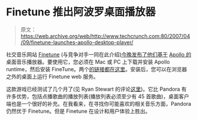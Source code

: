 # Finetune 推出阿波罗桌面播放器

> 原文：<https://web.archive.org/web/http://www.techcrunch.com:80/2007/04/09/finetune-launches-apollo-desktop-player/>

社交音乐网站 [Finetune](https://web.archive.org/web/20160421023012/http://www.finetune.com/) (与竞争对手一同在此介绍[)今晚发布了他们基于](https://web.archive.org/web/20160421023012/http://www.techcrunch.com/2007/02/05/social-music-overview/) [Apollo 的](https://web.archive.org/web/20160421023012/http://www.techcrunch.com/2007/03/18/adobe-apollo-launches-so-go-build-something/)桌面音乐播放器。要使用它，您必须在 Mac 或 PC 上下载并安装 Apollo runtime，然后安装 FineTune。两个[的链接都在这里](https://web.archive.org/web/20160421023012/http://www.finetune.com/desktop/)。安装后，您可以在浏览器之外的桌面上运行 Finetune web 服务。

这款游戏已经测试了几个月了(见 Ryan Stewart 的评论[这里](https://web.archive.org/web/20160421023012/http://blogs.zdnet.com/Stewart/?p=249))。它比 Pandora 有许多优势，包括点播歌曲的播放列表(播放列表必须至少有 45 首歌曲)，桌面客户端也是一个很好的补充。在我看来，在寻找你可能喜欢的相关音乐方面，Pandora 仍然优于 Finetune。但是 Finetune 在设计和用户体验上胜出。